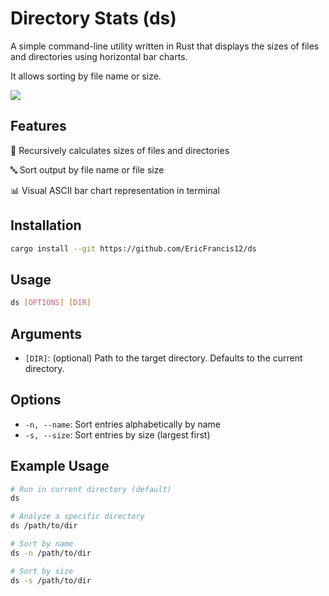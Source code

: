 # Directory Stats (ds)

A simple command-line utility written in Rust that displays the sizes of files and directories using horizontal bar charts.

It allows sorting by file name or size.

<img src="https://github.com/user-attachments/assets/43a50a67-6a63-4f99-b4fd-126ec2ccd21c" />

## Features

📁 Recursively calculates sizes of files and directories

🔤 Sort output by file name or file size

📊 Visual ASCII bar chart representation in terminal

## Installation

```bash
cargo install --git https://github.com/EricFrancis12/ds
```

## Usage

```bash
ds [OPTIONS] [DIR]
```

## Arguments

- `[DIR]`: (optional) Path to the target directory. Defaults to the current directory.

## Options

- `-n, --name`: Sort entries alphabetically by name
- `-s, --size`: Sort entries by size (largest first)

## Example Usage

```bash
# Run in current directory (default)
ds

# Analyze a specific directory
ds /path/to/dir

# Sort by name
ds -n /path/to/dir

# Sort by size
ds -s /path/to/dir
```
